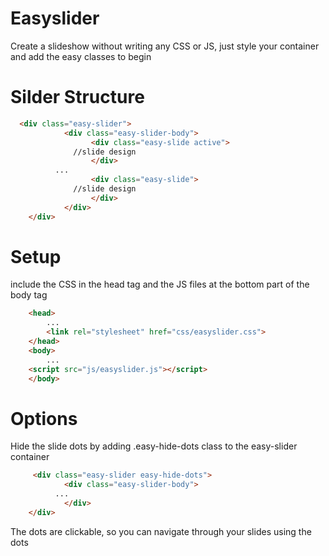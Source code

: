 # Easyslider
Create a slideshow without writing any CSS or JS, just style your container and add the easy classes to begin

# Silder Structure
```html
  <div class="easy-slider">
			<div class="easy-slider-body">
				  <div class="easy-slide active">
              //slide design
				  </div>
          ...
				  <div class="easy-slide">
              //slide design
				  </div>
			</div>
	</div>
```
# Setup
include the CSS in the head tag and the JS files at the bottom part of the body tag
```html
	<head>
		...
		<link rel="stylesheet" href="css/easyslider.css">
	</head>
	<body>
		...
    <script src="js/easyslider.js"></script>
	</body>
```
# Options
Hide the slide dots by adding .easy-hide-dots class to the easy-slider container
```html
	 <div class="easy-slider easy-hide-dots">
			<div class="easy-slider-body">
          ...
			</div>
	</div>
```
The dots are clickable, so you can navigate through your slides using the dots
